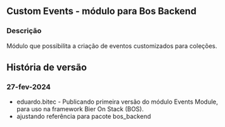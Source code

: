 ## Custom Events - módulo para Bos Backend

### Descrição

Módulo que possibilita a criação de eventos customizados para coleções.

## História de versão

### 27-fev-2024

-   eduardo.bitec - Publicando primeira versão do módulo Events Module, para uso na framework Bier On Stack (BOS).
-   ajustando referência para pacote bos_backend
